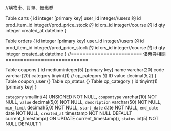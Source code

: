 //購物車、訂單、優惠券

Table carts {
  id integer [primary key]
  user_id integer//users 的 id
  prod_item_id integer//prod_price_stock 的 id
  crs_id integer//course 的 id
  qty integer
  created_at datetime
}

Table orders {
  id integer [primary key]
  user_id integer//users 的 id
  prod_item_id integer//prod_price_stock 的 id
  crs_id integer//course 的 id
  qty integer
  created_at datetime
}
//======================== 優惠券相關 ============================

Table coupons {
  id mediuminteger(5) [primary key]
  name varchar(20)
  code varchar(20)
  category tinyint(1) // cp_category 的 ID
  value decimal(5,2)
}
Table coupon_user {}
Table cp_status {}
Table cp_category {
  id tinyint(1) [primary key]
}

  `category` smallint(4) UNSIGNED NOT NULL,
  `coupontype` varchar(10) NOT NULL,
  `value` decimal(5,0) NOT NULL,
  `description` varchar(50) NOT NULL,
  `min_limit` decimal(5,0) NOT NULL,
  `start_date` date NOT NULL,
  `end_date` date NOT NULL,
  `created_at` timestamp NOT NULL DEFAULT current_timestamp() ON UPDATE current_timestamp(),
  `status` int(5) NOT NULL DEFAULT 1